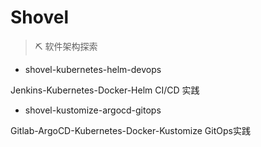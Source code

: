 # Shovel
> ⛏ 软件架构探索

- shovel-kubernetes-helm-devops

Jenkins-Kubernetes-Docker-Helm CI/CD 实践

- shovel-kustomize-argocd-gitops

Gitlab-ArgoCD-Kubernetes-Docker-Kustomize GitOps实践
